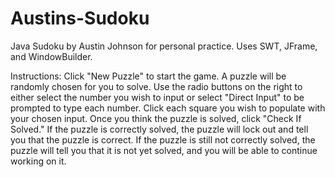 # Austins-Sudoku

Java Sudoku by Austin Johnson for personal practice.  Uses SWT, JFrame, and WindowBuilder.

Instructions:
Click "New Puzzle" to start the game. A puzzle will be randomly chosen for you to solve.
Use the radio buttons on the right to either select the number you wish to input or select "Direct Input" to be prompted to type each number.
Click each square you wish to populate with your chosen input.
Once you think the puzzle is solved, click "Check If Solved."  If the puzzle is correctly solved, the puzzle will lock out and tell you that the puzzle is correct.  If the puzzle is still not correctly solved, the puzzle will tell you that it is not yet solved, and you will be able to continue working on it.
